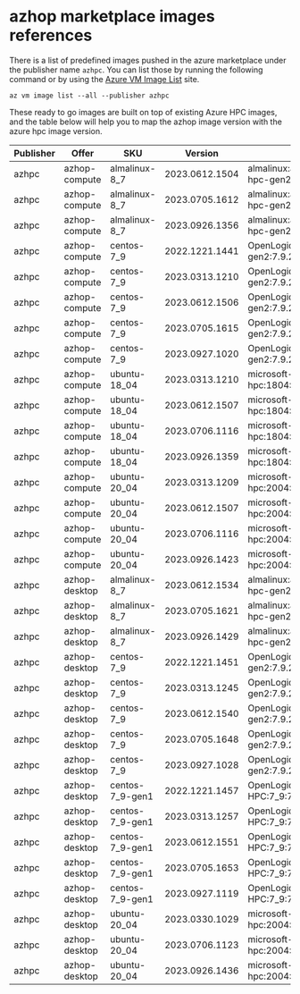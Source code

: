 # azhop marketplace images references
There is a list of predefined images pushed in the azure marketplace under the publisher name `azhpc`. You can list those by running the following command or by using the [Azure VM Image List](https://az-vm-image.info/?cmd=--all+--publisher+azhpc) site. 
```
az vm image list --all --publisher azhpc
```

These ready to go images are built on top of existing Azure HPC images, and the table below will help you to map the azhop image version with the azure hpc image version.

|Publisher|Offer|SKU|Version|Base|
|---------|-----|---|-------|----|
|azhpc|azhop-compute|almalinux-8_7|2023.0612.1504|almalinux:almalinux-hpc:8_7-hpc-gen2:8.7.2023060101
|azhpc|azhop-compute|almalinux-8_7|2023.0705.1612|almalinux:almalinux-hpc:8_7-hpc-gen2:8.7.2023060101
|azhpc|azhop-compute|almalinux-8_7|2023.0926.1356|almalinux:almalinux-hpc:8_7-hpc-gen2:8.7.2023060101
|azhpc|azhop-compute|centos-7_9|2022.1221.1441|OpenLogic:CentOS-HPC:7_9-gen2:7.9.2022040101
|azhpc|azhop-compute|centos-7_9|2023.0313.1210|OpenLogic:CentOS-HPC:7_9-gen2:7.9.2022040101
|azhpc|azhop-compute|centos-7_9|2023.0612.1506|OpenLogic:CentOS-HPC:7_9-gen2:7.9.2022040101
|azhpc|azhop-compute|centos-7_9|2023.0705.1615|OpenLogic:CentOS-HPC:7_9-gen2:7.9.2022040101
|azhpc|azhop-compute|centos-7_9|2023.0927.1020|OpenLogic:CentOS-HPC:7_9-gen2:7.9.2022040101
|azhpc|azhop-compute|ubuntu-18_04|2023.0313.1210|microsoft-dsvm:ubuntu-hpc:1804:18.04.2023031501
|azhpc|azhop-compute|ubuntu-18_04|2023.0612.1507|microsoft-dsvm:ubuntu-hpc:1804:18.04.2023031501
|azhpc|azhop-compute|ubuntu-18_04|2023.0706.1116|microsoft-dsvm:ubuntu-hpc:1804:18.04.2023063001
|azhpc|azhop-compute|ubuntu-18_04|2023.0926.1359|microsoft-dsvm:ubuntu-hpc:1804:18.04.2023063001
|azhpc|azhop-compute|ubuntu-20_04|2023.0313.1209|microsoft-dsvm:ubuntu-hpc:2004:20.04.2023031501
|azhpc|azhop-compute|ubuntu-20_04|2023.0612.1507|microsoft-dsvm:ubuntu-hpc:2004:20.04.2023031501
|azhpc|azhop-compute|ubuntu-20_04|2023.0706.1116|microsoft-dsvm:ubuntu-hpc:2004:20.04.2023063001
|azhpc|azhop-compute|ubuntu-20_04|2023.0926.1423|microsoft-dsvm:ubuntu-hpc:2004:20.04.2023080201
|azhpc|azhop-desktop|almalinux-8_7|2023.0612.1534|almalinux:almalinux-hpc:8_7-hpc-gen2:8.7.2023060101
|azhpc|azhop-desktop|almalinux-8_7|2023.0705.1621|almalinux:almalinux-hpc:8_7-hpc-gen2:8.7.2023060101
|azhpc|azhop-desktop|almalinux-8_7|2023.0926.1429|almalinux:almalinux-hpc:8_7-hpc-gen2:8.7.2023060101
|azhpc|azhop-desktop|centos-7_9|2022.1221.1451|OpenLogic:CentOS-HPC:7_9-gen2:7.9.2022040101
|azhpc|azhop-desktop|centos-7_9|2023.0313.1245|OpenLogic:CentOS-HPC:7_9-gen2:7.9.2022040101
|azhpc|azhop-desktop|centos-7_9|2023.0612.1540|OpenLogic:CentOS-HPC:7_9-gen2:7.9.2022040101
|azhpc|azhop-desktop|centos-7_9|2023.0705.1648|OpenLogic:CentOS-HPC:7_9-gen2:7.9.2022040101
|azhpc|azhop-desktop|centos-7_9|2023.0927.1028|OpenLogic:CentOS-HPC:7_9-gen2:7.9.2022040101
|azhpc|azhop-desktop|centos-7_9-gen1|2022.1221.1457|OpenLogic:CentOS-HPC:7_9:7.9.2022040100
|azhpc|azhop-desktop|centos-7_9-gen1|2023.0313.1257|OpenLogic:CentOS-HPC:7_9:7.9.2022040100
|azhpc|azhop-desktop|centos-7_9-gen1|2023.0612.1551|OpenLogic:CentOS-HPC:7_9:7.9.2022040100
|azhpc|azhop-desktop|centos-7_9-gen1|2023.0705.1653|OpenLogic:CentOS-HPC:7_9:7.9.2022040100
|azhpc|azhop-desktop|centos-7_9-gen1|2023.0927.1119|OpenLogic:CentOS-HPC:7_9:7.9.2022040100
|azhpc|azhop-desktop|ubuntu-20_04|2023.0330.1029|microsoft-dsvm:ubuntu-hpc:2004:20.04.2023031501
|azhpc|azhop-desktop|ubuntu-20_04|2023.0706.1123|microsoft-dsvm:ubuntu-hpc:2004:20.04.2023063001
|azhpc|azhop-desktop|ubuntu-20_04|2023.0926.1436|microsoft-dsvm:ubuntu-hpc:2004:20.04.2023080201
